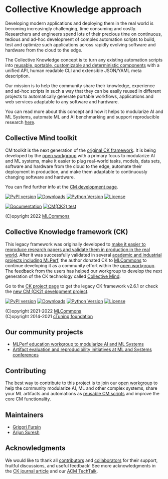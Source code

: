 # Collective Knowledge approach

Developing modern applications and deploying them in the real world 
is becoming increasingly challenging, time consuming and costly.
Researchers and engineers spend lots of their precious time on continuous, tedious and ad-hoc 
development of complex automation scripts to build, test and optimize such applications
across rapidly evolving software and hardware from the cloud to the edge.

The Collective Knowledge concept is to turn any existing automation scripts
into [reusable, portable, customizable and deterministic components](cm-mlops/script) 
with a unified API, human readable CLI and extensible JSON/YAML meta description.

Our mission is to help the community share their knowledge,
experience and ad-hoc scripts in such a way that they can be easily reused
in different projects to automatically generate portable workflows, 
applications and web services adaptable to any software and hardware. 

You can read more about this concept and how it helps to modularize AI and ML Systems,
automate ML and AI benchmarking and support reproducible research [here](cm/docs/motivation.md).

## Collective Mind toolkit

CM toolkit is the next generation of the [original CK framework](#collective-knowledge-framework-ck).
It is being developed by the [open workgroup](docs/mlperf-education-workgroup.md) with a primary focus 
to modularize AI and ML systems, make it easier to plug real-world tasks, models, data sets, software 
and hardware from the cloud to the edge, automate their deployment in production,
and make them adaptable to continuously changing software and hardware.

You can find further info at the [CM development page](cm).

[![PyPI version](https://badge.fury.io/py/cmind.svg)](https://pepy.tech/project/cmind)
[![Downloads](https://pepy.tech/badge/cmind)](https://pepy.tech/project/cmind)
[![Python Version](https://img.shields.io/badge/python-3+-blue.svg)](https://github.com/mlcommons/ck/tree/master/cm)
[![License](https://img.shields.io/badge/License-Apache%202.0-green)](https://github.com/mlcommons/ck/tree/master/cm)

[![Documentation](https://img.shields.io/badge/Documentation-available%20online-green)](https://cKnowledge.org/docs/cm)
[![CM(CK2) test](https://github.com/mlcommons/ck/actions/workflows/test-cm.yml/badge.svg)](https://github.com/mlcommons/ck/actions/workflows/test-cm.yml)

(C)opyright 2022 [MLCommons](https://mlcommons.org)

## Collective Knowledge framework (CK)

This legacy framework was originally developed to [make it easier to reproduce research papers and validate them in production in the real world](https://learning.acm.org/techtalks/reproducibility).
After it was successfully validated in several [academic and industrial projects including MLPerf](https://cKnowledge.org/partners.html),
the author donated CK to [MLCommons](https://mlcommons.org) to continue developing it as a community effort within the [open workgroup](docs/mlperf-education-workgroup.md).
The feedback from the users has helped our workgroup to develop the next generation of the CK technology called [Collective Mind](#collective-mind-toolkit).

Go to the [CK project page](ck1) to get the legacy CK framework v2.6.1 or check the [new CM (CK2) development project](#collective-mind-toolkit).

[![PyPI version](https://badge.fury.io/py/ck.svg)](https://badge.fury.io/py/ck)
[![Downloads](https://pepy.tech/badge/ck)](https://pepy.tech/project/ck)
[![Python Version](https://img.shields.io/badge/python-2.7%20|%203.4+-blue.svg)](https://pypi.org/project/ck)
[![License](https://img.shields.io/badge/License-Apache%202.0-green)](https://github.com/mlcommons/ck/tree/master/cm)

(C)opyright 2021-2022 [MLCommons](https://mlcommons.org)<br>
(C)opyright 2014-2021 [cTuning foundation](https://cTuning.org)

## Our community projects

* [MLPerf education workgroup to modularize AI and ML Systems](docs/mlperf-education-workgroup.md)
* [Artifact evaluation and reproducibility initiatives at ML and Systems conferences](https://cTuning.org/ae)


## Contributing

The best way to contribute to this project is to join our [open workgroup](docs/mlperf-education-workgroup.md)
to help the community modularize AI, ML and other complex systems, 
share your ML artifacts and automations as [reusable CM scripts](https://github.com/mlcommons/ck/tree/master/cm-mlops/script)
and improve the core CM functionality.

## Maintainers

* [Grigori Fursin](https://cKnowledge.io@gfursin)
* [Arjun Suresh](https://www.linkedin.com/in/arjunsuresh)

## Acknowledgments

We would like to thank all [contributors](https://github.com/mlcommons/ck/blob/master/CONTRIBUTING.md) 
and [collaborators](https://cKnowledge.org/partners.html) for their support, fruitful discussions, 
and useful feedback! See more acknowledgments in the [CK journal article](https://arxiv.org/abs/2011.01149)
and our [ACM TechTalk](https://www.youtube.com/watch?v=7zpeIVwICa4).
